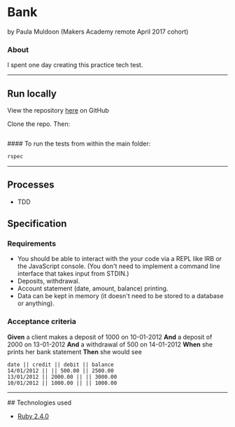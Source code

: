 # Bank
by Paula Muldoon (Makers Academy remote April 2017 cohort)

### About
I spent one day creating this practice tech test.

---

## Run locally
View the repository [here](https://github.com/pmuldoon86/bank) on GitHub

Clone the repo. Then:

```bash

```
#### To run the tests
from within the main folder:
```bash
rspec
```

---
## Processes
* TDD

## Specification

### Requirements

* You should be able to interact with the your code via a REPL like IRB or the JavaScript console.  (You don't need to implement a command line interface that takes input from STDIN.)
* Deposits, withdrawal.
* Account statement (date, amount, balance) printing.
* Data can be kept in memory (it doesn't need to be stored to a database or anything).

### Acceptance criteria

**Given** a client makes a deposit of 1000 on 10-01-2012
**And** a deposit of 2000 on 13-01-2012
**And** a withdrawal of 500 on 14-01-2012
**When** she prints her bank statement
**Then** she would see

```
date || credit || debit || balance
14/01/2012 || || 500.00 || 2500.00
13/01/2012 || 2000.00 || || 3000.00
10/01/2012 || 1000.00 || || 1000.00
```

---
## Technologies used

* [Ruby 2.4.0](https://www.ruby-lang.org/en/)
